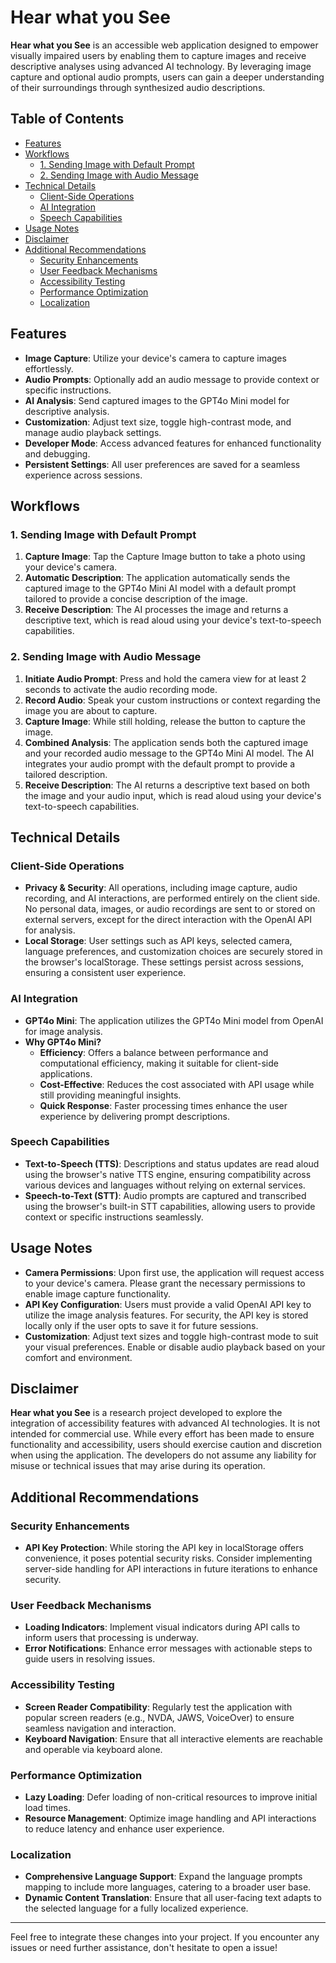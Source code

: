 # Hear what you See

**Hear what you See** is an accessible web application designed to empower visually impaired users by enabling them to capture images and receive descriptive analyses using advanced AI technology. By leveraging image capture and optional audio prompts, users can gain a deeper understanding of their surroundings through synthesized audio descriptions.

## Table of Contents
- [Features](#features)
- [Workflows](#workflows)
  - [1. Sending Image with Default Prompt](#1-sending-image-with-default-prompt)
  - [2. Sending Image with Audio Message](#2-sending-image-with-audio-message)
- [Technical Details](#technical-details)
  - [Client-Side Operations](#client-side-operations)
  - [AI Integration](#ai-integration)
  - [Speech Capabilities](#speech-capabilities)
- [Usage Notes](#usage-notes)
- [Disclaimer](#disclaimer)
- [Additional Recommendations](#additional-recommendations)
  - [Security Enhancements](#security-enhancements)
  - [User Feedback Mechanisms](#user-feedback-mechanisms)
  - [Accessibility Testing](#accessibility-testing)
  - [Performance Optimization](#performance-optimization)
  - [Localization](#localization)

## Features
- **Image Capture**: Utilize your device's camera to capture images effortlessly.
- **Audio Prompts**: Optionally add an audio message to provide context or specific instructions.
- **AI Analysis**: Send captured images to the GPT4o Mini model for descriptive analysis.
- **Customization**: Adjust text size, toggle high-contrast mode, and manage audio playback settings.
- **Developer Mode**: Access advanced features for enhanced functionality and debugging.
- **Persistent Settings**: All user preferences are saved for a seamless experience across sessions.

## Workflows

### 1. Sending Image with Default Prompt
1. **Capture Image**: Tap the Capture Image button to take a photo using your device's camera.
2. **Automatic Description**: The application automatically sends the captured image to the GPT4o Mini AI model with a default prompt tailored to provide a concise description of the image.
3. **Receive Description**: The AI processes the image and returns a descriptive text, which is read aloud using your device's text-to-speech capabilities.

### 2. Sending Image with Audio Message
1. **Initiate Audio Prompt**: Press and hold the camera view for at least 2 seconds to activate the audio recording mode.
2. **Record Audio**: Speak your custom instructions or context regarding the image you are about to capture.
3. **Capture Image**: While still holding, release the button to capture the image.
4. **Combined Analysis**: The application sends both the captured image and your recorded audio message to the GPT4o Mini AI model. The AI integrates your audio prompt with the default prompt to provide a tailored description.
5. **Receive Description**: The AI returns a descriptive text based on both the image and your audio input, which is read aloud using your device's text-to-speech capabilities.

## Technical Details

### Client-Side Operations
- **Privacy & Security**: All operations, including image capture, audio recording, and AI interactions, are performed entirely on the client side. No personal data, images, or audio recordings are sent to or stored on external servers, except for the direct interaction with the OpenAI API for analysis.
- **Local Storage**: User settings such as API keys, selected camera, language preferences, and customization choices are securely stored in the browser's localStorage. These settings persist across sessions, ensuring a consistent user experience.

### AI Integration
- **GPT4o Mini**: The application utilizes the GPT4o Mini model from OpenAI for image analysis.
- **Why GPT4o Mini?**
  - **Efficiency**: Offers a balance between performance and computational efficiency, making it suitable for client-side applications.
  - **Cost-Effective**: Reduces the cost associated with API usage while still providing meaningful insights.
  - **Quick Response**: Faster processing times enhance the user experience by delivering prompt descriptions.

### Speech Capabilities
- **Text-to-Speech (TTS)**: Descriptions and status updates are read aloud using the browser's native TTS engine, ensuring compatibility across various devices and languages without relying on external services.
- **Speech-to-Text (STT)**: Audio prompts are captured and transcribed using the browser's built-in STT capabilities, allowing users to provide context or specific instructions seamlessly.

## Usage Notes
- **Camera Permissions**: Upon first use, the application will request access to your device's camera. Please grant the necessary permissions to enable image capture functionality.
- **API Key Configuration**: Users must provide a valid OpenAI API key to utilize the image analysis features. For security, the API key is stored locally only if the user opts to save it for future sessions.
- **Customization**: Adjust text sizes and toggle high-contrast mode to suit your visual preferences. Enable or disable audio playback based on your comfort and environment.

## Disclaimer
**Hear what you See** is a research project developed to explore the integration of accessibility features with advanced AI technologies. It is not intended for commercial use. While every effort has been made to ensure functionality and accessibility, users should exercise caution and discretion when using the application. The developers do not assume any liability for misuse or technical issues that may arise during its operation.

## Additional Recommendations

### Security Enhancements
- **API Key Protection**: While storing the API key in localStorage offers convenience, it poses potential security risks. Consider implementing server-side handling for API interactions in future iterations to enhance security.

### User Feedback Mechanisms
- **Loading Indicators**: Implement visual indicators during API calls to inform users that processing is underway.
- **Error Notifications**: Enhance error messages with actionable steps to guide users in resolving issues.

### Accessibility Testing
- **Screen Reader Compatibility**: Regularly test the application with popular screen readers (e.g., NVDA, JAWS, VoiceOver) to ensure seamless navigation and interaction.
- **Keyboard Navigation**: Ensure that all interactive elements are reachable and operable via keyboard alone.

### Performance Optimization
- **Lazy Loading**: Defer loading of non-critical resources to improve initial load times.
- **Resource Management**: Optimize image handling and API interactions to reduce latency and enhance user experience.

### Localization
- **Comprehensive Language Support**: Expand the language prompts mapping to include more languages, catering to a broader user base.
- **Dynamic Content Translation**: Ensure that all user-facing text adapts to the selected language for a fully localized experience.

---

Feel free to integrate these changes into your project. If you encounter any issues or need further assistance, don't hesitate to open a issue!
